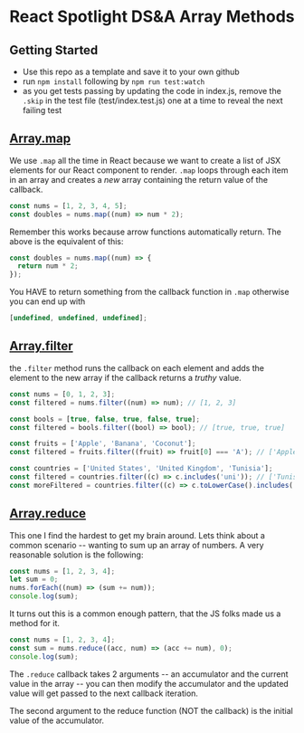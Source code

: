 # React Spotlight DS&A Array Methods

## Getting Started

- Use this repo as a template and save it to your own github
- run `npm install` following by `npm run test:watch`
- as you get tests passing by updating the code in index.js, remove the `.skip` in the test file (test/index.test.js) one at a time to reveal the next failing test

## [Array.map](https://developer.mozilla.org/en-US/docs/Web/JavaScript/Reference/Global_Objects/Array/map)

We use `.map` all the time in React because we want to create a list of JSX elements for our React component to render. `.map` loops through each item in an array and creates a _new_ array containing the return value of the callback.

```js
const nums = [1, 2, 3, 4, 5];
const doubles = nums.map((num) => num * 2);
```

Remember this works because arrow functions automatically return. The above is the equivalent of this:

```js
const doubles = nums.map((num) => {
  return num * 2;
});
```

You HAVE to return something from the callback function in `.map` otherwise you can end up with

```js
[undefined, undefined, undefined];
```

## [Array.filter](https://developer.mozilla.org/en-US/docs/Web/JavaScript/Reference/Global_Objects/Array/filter)

the `.filter` method runs the callback on each element and adds the element to the new array if the callback returns a _truthy_ value.

```js
const nums = [0, 1, 2, 3];
const filtered = nums.filter((num) => num); // [1, 2, 3]

const bools = [true, false, true, false, true];
const filtered = bools.filter((bool) => bool); // [true, true, true]

const fruits = ['Apple', 'Banana', 'Coconut'];
const filtered = fruits.filter((fruit) => fruit[0] === 'A'); // ['Apple]

const countries = ['United States', 'United Kingdom', 'Tunisia'];
const filtered = countries.filter((c) => c.includes('uni')); // ['Tunisia']
const moreFiltered = countries.filter((c) => c.toLowerCase().includes('uni')); // ['United States', 'United Kingdom', 'Tunisia']
```

## [Array.reduce](https://developer.mozilla.org/en-US/docs/Web/JavaScript/Reference/Global_Objects/Array/Reduce)

This one I find the hardest to get my brain around. Lets think about a common scenario -- wanting to sum up an array of numbers. A very reasonable solution is the following:

```js
const nums = [1, 2, 3, 4];
let sum = 0;
nums.forEach((num) => (sum += num));
console.log(sum);
```

It turns out this is a common enough pattern, that the JS folks made us a method for it.

```js
const nums = [1, 2, 3, 4];
const sum = nums.reduce((acc, num) => (acc += num), 0);
console.log(sum);
```

The `.reduce` callback takes 2 arguments -- an accumulator and the current value in the array -- you can then modify the accumulator and the updated value will get passed to the next callback iteration.

The second argument to the reduce function (NOT the callback) is the initial value of the accumulator.
